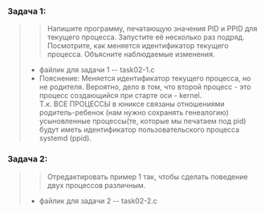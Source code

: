  ### **Задача 1**:
> >Напишите программу, печатающую значения PID и PPID для текущего процесса.
Запустите её несколько раз подряд. Посмотрите, как меняется идентификатор текущего процесса. 
Объясните наблюдаемые изменения.  
> * файлик для задачи 1 -- task02-1.c  
> * Пояснение:
Меняется идентификатор текущего процесса, но не родителя.
Вероятно, дело в том, что второй процесс -  это процесс создающийся при старте оси - kernel.  
 Т.к. ВСЕ  ПРОЦЕССЫ  в юниксе связаны отношениями родитель-ребенок (нам нужно сохранять генеалогию) 
усыновленные процессы(те, которые мы печатаем под pid)  будут иметь идентификатор пользовательского процесса systemd (ppid).  
 ### **Задача 2**:
> >Отредактировать пример 1 так, чтобы сделать поведение двух процессов различным.  
> * файлик для задачи 2 -- task02-2.c
